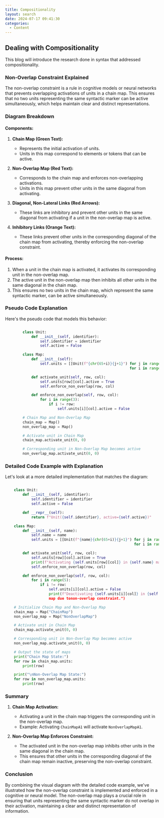```yaml
---
title: Compositionality
layout: search
date: 2024-07-17 09:41:30
categories:
  - Content
---
```


## Dealing with Compositionality

This blog will introduce the research done in syntax that addressed compositionality.

### Non-Overlap Constraint Explained

The non-overlap constraint is a rule in cognitive models or neural networks that prevents overlapping activations of units in a chain map. This ensures that no two units representing the same syntactic marker can be active simultaneously, which helps maintain clear and distinct representations.

### Diagram Breakdown

#### Components:

1. **Chain Map (Green Text):**

   - Represents the initial activation of units.
   - Units in this map correspond to elements or tokens that can be active.
2. **Non-Overlap Map (Red Text):**

   - Corresponds to the chain map and enforces non-overlapping activations.
   - Units in this map prevent other units in the same diagonal from activating.
3. **Diagonal, Non-Lateral Links (Red Arrows):**

   - These links are inhibitory and prevent other units in the same diagonal from activating if a unit in the non-overlap map is active.
4. **Inhibitory Links (Orange Text):**

   - These links prevent other units in the corresponding diagonal of the chain map from activating, thereby enforcing the non-overlap constraint.

#### Process:

1. When a unit in the chain map is activated, it activates its corresponding unit in the non-overlap map.
2. The active unit in the non-overlap map then inhibits all other units in the same diagonal in the chain map.
3. This ensures no two units in the chain map, which represent the same syntactic marker, can be active simultaneously.

### Pseudo Code Explanation

Here's the pseudo code that models this behavior:

```python

        class Unit:
            def __init__(self, identifier):
                self.identifier = identifier
                self.active = False

        class Map:
            def __init__(self):
                self.units = [[Unit(f"{chr(65+i)}{j+1}") for j in range(3)]
                                                         for i in range(3)]

            def activate_unit(self, row, col):
                self.units[row][col].active = True
                self.enforce_non_overlap(row, col)

            def enforce_non_overlap(self, row, col):
                for i in range(3):
                    if i != row:
                        self.units[i][col].active = False

        # Chain Map and Non-Overlap Map
        chain_map = Map()
        non_overlap_map = Map()

        # Activate unit in Chain Map
        chain_map.activate_unit(0, 0)

        # Corresponding unit in Non-Overlap Map becomes active
        non_overlap_map.activate_unit(0, 0)

```

### Detailed Code Example with Explanation

Let's look at a more detailed implementation that matches the diagram:

```python

    class Unit:
        def __init__(self, identifier):
            self.identifier = identifier
            self.active = False

        def __repr__(self):
            return f"Unit({self.identifier}, active={self.active})"

    class Map:
        def __init__(self, name):
            self.name = name
            self.units = [[Unit(f"{name}{chr(65+i)}{j+1}") for j in range(5)]
                                                           for i in range(5)]

        def activate_unit(self, row, col):
            self.units[row][col].active = True
            print(f"Activating {self.units[row][col]} in {self.name} map.")
            self.enforce_non_overlap(row, col)

        def enforce_non_overlap(self, row, col):
            for i in range(5):
                if i != row:
                    self.units[i][col].active = False
                    print(f"Deactivating {self.units[i][col]} in {self.name}
                    map due tonon-overlap constraint.")

    # Initialize Chain Map and Non-Overlap Map
    chain_map = Map("ChainMap")
    non_overlap_map = Map("NonOverlapMap")

    # Activate unit in Chain Map
    chain_map.activate_unit(0, 0)

    # Corresponding unit in Non-Overlap Map becomes active
    non_overlap_map.activate_unit(0, 0)

    # Output the state of maps
    print("Chain Map State:")
    for row in chain_map.units:
        print(row)

    print("\nNon-Overlap Map State:")
    for row in non_overlap_map.units:
        print(row)

```

### Summary

1. **Chain Map Activation:**

   - Activating a unit in the chain map triggers the corresponding unit in the non-overlap map.
   - Example: Activating `ChainMapA1` will activate `NonOverlapMapA1`.
2. **Non-Overlap Map Enforces Constraint:**

   - The activated unit in the non-overlap map inhibits other units in the same diagonal in the chain map.
   - This ensures that other units in the corresponding diagonal of the chain map remain inactive, preserving the non-overlap constraint.

### Conclusion

By combining the visual diagram with the detailed code example, we've illustrated how the non-overlap constraint is implemented and enforced in a cognitive or neural model. The non-overlap map plays a crucial role in ensuring that units representing the same syntactic marker do not overlap in their activation, maintaining a clear and distinct representation of information.
